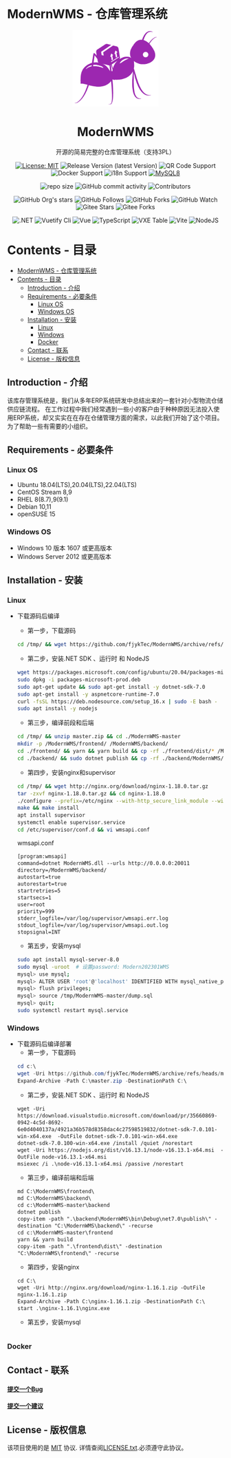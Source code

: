# ModernWMS - 仓库管理系统

<div align="center">
  <img src="/logo.png" alt="ModernWMS logo" width="200" height="auto" />
  <h1>ModernWMS</h1>
  <p>开源的简易完整的仓库管理系统（支持3PL）</p>

<!-- Badges -->
[![License: MIT](https://img.shields.io/badge/license-MIT-orange.svg)](https://opensource.org/licenses/MIT/)
![Release Version (latest Version)](https://img.shields.io/github/v/release/fjykTec/ModernWMS?color=orange&include_prereleases)
![QR Code Support](https://img.shields.io/badge/QR--Code-Support-orange.svg)
![Docker Support](https://img.shields.io/badge/Docker-Support-orange.svg)
![i18n Support](https://img.shields.io/badge/i18n-Support-orange.svg)
[![MySQL8](https://img.shields.io/badge/MySQL-8.0%2B-orange)](https://www.mysql.com/downloads/)

![repo size](https://img.shields.io/github/repo-size/fjykTec/ModernWMS)
![GitHub commit activity](https://img.shields.io/github/commit-activity/m/fjykTec/ModernWMS)
![Contributors](https://img.shields.io/github/contributors/fjykTec/ModernWMS?color=blue)

![GitHub Org's stars](https://img.shields.io/github/stars/ModernWMS?style=social)
![GitHub Follows](https://img.shields.io/github/followers/ModernWMS?style=social)
![GitHub Forks](https://img.shields.io/github/forks/fjykTec/ModernWMS?style=social)
![GitHub Watch](https://img.shields.io/github/watchers/fjykTec/ModernWMS?style=social)
![Gitee Stars](https://gitee.com/modernwms/ModernWMS/badge/star.svg?theme=social)
![Gitee Forks](https://gitee.com/modernwms/ModernWMS/badge/fork.svg?theme=social)

![.NET](https://img.shields.io/badge/.NET-7.0.0-green)
![Vuetify Cli](https://img.shields.io/badge/Vuetify/cli-3.0.4-green)
![Vue](https://img.shields.io/badge/Vue-3.2.45-green)
![TypeScript](https://img.shields.io/badge/TypeScript-4.1.2-green)
![VXE Table](https://img.shields.io/badge/VXETable-4.3.7-green)
![Vite](https://img.shields.io/badge/Vite-4.0.0-green)
![NodeJS](https://img.shields.io/badge/NodeJS-16.13.1-green)
</div>

# Contents - 目录

- [ModernWMS - 仓库管理系统](#modernwms---仓库管理系统)
- [Contents - 目录](#contents---目录)
  - [Introduction - 介绍](#introduction---介绍)
  - [Requirements - 必要条件](#requirements---必要条件)
    - [Linux OS](#linux-os)
    - [Windows OS](#windows-os)
  - [Installation - 安装](#installation---安装)
    - [Linux](#linux)
    - [Windows](#windows)
    - [Docker](#docker)
  - [Contact - 联系](#contact---联系)
  - [License - 版权信息](#license---版权信息)

## Introduction - 介绍
  该库存管理系统是，我们从多年ERP系统研发中总结出来的一套针对小型物流仓储供应链流程。 在工作过程中我们经常遇到一些小的客户由于种种原因无法投入使用ERP系统，却又实实在在存在仓储管理方面的需求，以此我们开始了这个项目。 为了帮助一些有需要的小组织。

## Requirements - 必要条件

### Linux OS

+ Ubuntu 18.04(LTS),20.04(LTS),22.04(LTS)
+ CentOS Stream 8,9
+ RHEL 8(8.7),9(9.1)
+ Debian 10,11
+ openSUSE 15

### Windows OS

+ Windows 10 版本 1607 或更高版本
+ Windows Server 2012 或更高版本

## Installation - 安装

### Linux

+ 下载源码后编译
  + 第一步，下载源码

  ```bash
  cd /tmp/ && wget https://github.com/fjykTec/ModernWMS/archive/refs/heads/master.zip
  ```  

  + 第二步，安装.NET SDK 、运行时 和 NodeJS

  ```bash
  wget https://packages.microsoft.com/config/ubuntu/20.04/packages-microsoft-prod.deb -O packages-microsoft-prod.deb
  sudo dpkg -i packages-microsoft-prod.deb
  sudo apt-get update && sudo apt-get install -y dotnet-sdk-7.0
  sudo apt-get install -y aspnetcore-runtime-7.0
  curl -fsSL https://deb.nodesource.com/setup_16.x | sudo -E bash -
  sudo apt install -y nodejs
  ```  

  + 第三步，编译前段和后端

  ```bash
  cd /tmp/ && unzip master.zip && cd ./ModernWMS-master
  mkdir -p /ModernWMS/frontend/ /ModernWMS/backend/
  cd ./frontend/ && yarn && yarn build && cp -rf ./frontend/dist/* /ModernWMS/frontend/
  cd ./backend/ && sudo dotnet publish && cp -rf ./backend/ModernWMS/bin/Debug/net7.0/publish/* /ModernWMS/backend/
  ```  

  + 第四步，安装nginx和supervisor

  ```bash
  cd /tmp/ && wget http://nginx.org/download/nginx-1.18.0.tar.gz 
  tar -zxvf nginx-1.18.0.tar.gz && cd nginx-1.18.0
  ./configure --prefix=/etc/nginx --with-http_secure_link_module --with-http_stub_status_module --with-http_ssl_module --with-http_realip_module
  make && make install
  apt install supervisor
  systemctl enable supervisor.service
  cd /etc/supervisor/conf.d && vi wmsapi.conf
  ```  
  wmsapi.conf
  ```shell
  [program:wmsapi]
  command=dotnet ModernWMS.dll --urls http://0.0.0.0:20011
  directory=/ModernWMS/backend/
  autostart=true
  autorestart=true
  startretries=5
  startsecs=1
  user=root
  priority=999
  stderr_logfile=/var/log/supervisor/wmsapi.err.log
  stdout_logfile=/var/log/supervisor/wmsapi.out.log
  stopsignal=INT
  ```
  + 第五步，安装mysql

  ```bash
  sudo apt install mysql-server-8.0
  sudo mysql -uroot  # 设置password: Modern202301WMS
  mysql> use mysql;
  mysql> ALTER USER 'root'@'localhost' IDENTIFIED WITH mysql_native_password BY 'Modern202301WMS';
  mysql> flush privileges;
  mysql> source /tmp/ModernWMS-master/dump.sql
  mysql> quit;
  sudo systemctl restart mysql.service
  ```

### Windows

+ 下载源码后编译部署
  + 第一步，下载源码
  ```PowerShell
  cd c:\
  wget -Uri https://github.com/fjykTec/ModernWMS/archive/refs/heads/master.zip  -OutFile master.zip
  Expand-Archive -Path C:\master.zip -DestinationPath C:\
  ```
  + 第二步，安装.NET SDK 、运行时 和 NodeJS
  ```CMD
  wget -Uri https://download.visualstudio.microsoft.com/download/pr/35660869-0942-4c5d-8692-6e0d4040137a/4921a36b578d8358dac4c27598519832/dotnet-sdk-7.0.101-win-x64.exe  -OutFile dotnet-sdk-7.0.101-win-x64.exe
  dotnet-sdk-7.0.100-win-x64.exe /install /quiet /norestart
  wget -Uri https://nodejs.org/dist/v16.13.1/node-v16.13.1-x64.msi  -OutFile node-v16.13.1-x64.msi
  msiexec /i .\node-v16.13.1-x64.msi /passive /norestart
  ```
  + 第三步，编译前端和后端
  ```
  md C:\ModernWMS\frontend\
  md C:\ModernWMS\backend\
  cd c:\ModernWMS-master\backend
  dotnet publish 
  copy-item -path ".\backend\ModernWMS\bin\Debug\net7.0\publish\" -destination "C:\ModernWMS\backend\" -recurse
  cd c:\ModernWMS-master\frontend  
  yarn && yarn build 
  copy-item -path ".\frontend\dist\" -destination "C:\ModernWMS\frontend\" -recurse
  ```
  + 第四步，安装nginx
  ```
  cd C:\
  wget -Uri http://nginx.org/download/nginx-1.16.1.zip -OutFile nginx-1.16.1.zip
  Expand-Archive -Path C:\nginx-1.16.1.zip -DestinationPath C:\
  start .\nginx-1.16.1\nginx.exe
  ```
  + 第五步，安装mysql
  ```

  ```

### Docker

## Contact - 联系

<h4>
  <a href="https://github.com/fjykTec/ModernWMS/issues/new?template=bug_report.md&title=[BUG]">提交一个Bug</a>
</h4>
<h4>
  <a href="https://github.com/fjykTec/ModernWMS/issues/new?template=feature_request.md&title=[FR]">提交一个建议</a>
</h4>

## License - 版权信息
该项目使用的是 [MIT](https://opensource.org/licenses/MIT/) 协议. 详情查阅[LICENSE.txt](https://github.com/fjykTec/ModernWMS/master/LICENSE).必须遵守此协议。